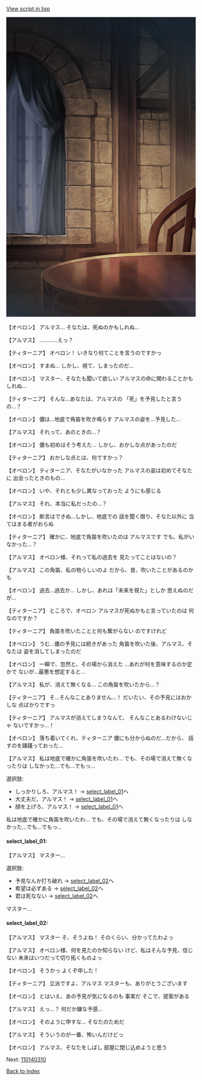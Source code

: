 [View script in lisp](../scripts/110140260.txt)

![201_room.png](../images/backgrounds/201_room.png)

【オベロン】
アルマス…
そなたは、死ぬのかもしれぬ…

【アルマス】
…………えっ？

【ティターニア】
オベロン！
いきなり何てことを言うのですかっ

【オベロン】
すまぬ…
しかし、視て、しまったのだ…

【オベロン】
マスター、そなたも聞いて欲しい
アルマスの命に関わることかも
しれぬ…

【ティターニア】
そんな…あなたは、アルマスの
「死」を予見したと言うの…？

【オベロン】
儂は…地底で角笛を吹き鳴らす
アルマスの姿を…予見した…

【アルマス】
それって、あのときの…？

【オベロン】
儂も初めはそう考えた…
しかし、おかしな点があったのだ

【ティターニア】
おかしな点とは、何ですかっ？

【オベロン】
ティターニア、そなたがいなかった
アルマスの姿は初めてそなたに
出会ったときのもの…

【オベロン】
いや、それとも少し異なっておった
ようにも感じる

【アルマス】
それ、本当に私だったの…？

【オベロン】
断言はできぬ…しかし、地底での
話を聞く限り、そなた以外に
当てはまる者がおらぬ

【ティターニア】
確かに、地底で角笛を吹いたのは
アルマスです
でも、私がいなかった…？

【アルマス】
オベロン様、それって私の過去を
見たってことはないの？

【アルマス】
この角笛、私の物らしいのよ
だから、昔、吹いたことがあるのかも

【オベロン】
過去…過去か…
しかし、あれは「未来を視た」としか
思えぬのだが…

【ティターニア】
ところで、オベロン
アルマスが死ぬかもと言っていたのは
何なのですか？

【ティターニア】
角笛を吹いたことと何も繋がらない
のですけれど

【オベロン】
うむ…儂の予見には続きがあった
角笛を吹いた後、アルマス、そなたは
姿を消してしまったのだ

【オベロン】
一瞬で、忽然と、その場から消えた
…あれが何を意味するのか定かで
ないが…最悪を想定すると…

【アルマス】
私が、消えて無くなる…
この角笛を吹いたから…？

【ティターニア】
そ…そんなことありません…！
だいたい、その予見にはおかしな
点ばかりですっ

【ティターニア】
アルマスが消えてしまうなんて、
そんなことあるわけないじゃ
ないですかっ…！

【オベロン】
落ち着いてくれ、ティターニア
儂にも分からぬのだ…だから、
話すのを躊躇っておった…

【アルマス】
私は地底で確かに角笛を吹いたわ…
でも、その場で消えて無くなったりは
しなかった…でも…でもっ…

選択肢:
- しっかりしろ、アルマス！ → [select_label_01](#select_label_01)へ
- 大丈夫だ、アルマス！ → [select_label_01](#select_label_01)へ
- 顔を上げろ、アルマス！ → [select_label_01](#select_label_01)へ

私は地底で確かに角笛を吹いたわ…
でも、その場で消えて無くなったりは
しなかった…でも…でもっ…

#### select_label_01:

【アルマス】
マスター…

選択肢:
- 予見なんか打ち破れ → [select_label_02](#select_label_02)へ
- 希望は必ずある → [select_label_02](#select_label_02)へ
- 君は死なない → [select_label_02](#select_label_02)へ

マスター…

#### select_label_02:

【アルマス】
マスター
そ、そうよね！
そのくらい、分かってたわよっ

【アルマス】
オベロン様、何を見たのか知らない
けど、私はそんな予見、信じない
未来はいつだって切り拓くものよっ

【オベロン】
そうかっ
よくぞ申した！

【ティターニア】
立派ですよ、アルマス
マスターも、ありがとうございます

【オベロン】
とはいえ、あの予見が気になるのも
事実だ
そこで、提案がある

【アルマス】
えっ…？
何だか嫌な予感…

【オベロン】
そのように申すな…
そなたのためだ

【アルマス】
そういうのが一番、怖いんだけどっ

【オベロン】
アルマス、そなたをしばし
部屋に閉じ込めようと思う

Next: [110140310](110140310.md)

[Back to index](index.md)
